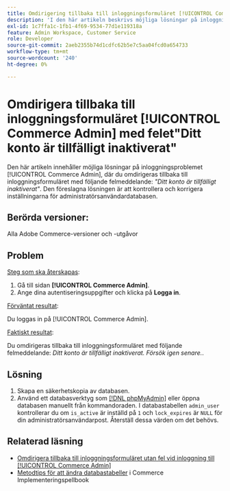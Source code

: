 ```yaml
---
title: Omdirigering tillbaka till inloggningsformuläret [!UICONTROL Commerce Admin] med felet"Ditt konto är tillfälligt inaktiverat"
description: 'I den här artikeln beskrivs möjliga lösningar på inloggningsproblemet för Commerce Admin, där du omdirigeras tillbaka till inloggningsformuläret med följande felmeddelande: *"Ditt konto är tillfälligt inaktiverat"*. Den föreslagna lösningen är att kontrollera och korrigera inställningarna för administratörsanvändardatabasen.'''
exl-id: 1c7ffa1c-1fb1-4f69-9534-77d1e119318a
feature: Admin Workspace, Customer Service
role: Developer
source-git-commit: 2aeb2355b74d1cdfc62b5e7c5aa04fcd0a654733
workflow-type: tm+mt
source-wordcount: '240'
ht-degree: 0%

---
```


# Omdirigera tillbaka till inloggningsformuläret [!UICONTROL Commerce Admin] med felet&quot;Ditt konto är tillfälligt inaktiverat&quot;

Den här artikeln innehåller möjliga lösningar på inloggningsproblemet [!UICONTROL Commerce Admin], där du omdirigeras tillbaka till inloggningsformuläret med följande felmeddelande: *&quot;Ditt konto är tillfälligt inaktiverat&quot;*. Den föreslagna lösningen är att kontrollera och korrigera inställningarna för administratörsanvändardatabasen.

## Berörda versioner:

Alla Adobe Commerce-versioner och -utgåvor

## Problem

<u>Steg som ska återskapas</u>:

1. Gå till sidan **[!UICONTROL Commerce Admin]**.
1. Ange dina autentiseringsuppgifter och klicka på **Logga in**.

<u>Förväntat resultat</u>:

Du loggas in på [!UICONTROL Commerce Admin].

<u>Faktiskt resultat</u>:

Du omdirigeras tillbaka till inloggningsformuläret med följande felmeddelande: *Ditt konto är tillfälligt inaktiverat. Försök igen senare.*.

## Lösning

1. Skapa en säkerhetskopia av databasen.
1. Använd ett databasverktyg som [[!DNL phpMyAdmin]](https://experienceleague.adobe.com/en/docs/commerce-operations/installation-guide/prerequisites/optional-software#phpmyadmin) eller öppna databasen manuellt från kommandoraden. I databastabellen `admin_user` kontrollerar du om `is_active` är inställd på `1` och `lock_expires` är `NULL` för din administratörsanvändarpost. Återställ dessa värden om det behövs.

## Relaterad läsning

* [Omdirigera tillbaka till inloggningsformuläret utan fel vid inloggning till [!UICONTROL Commerce Admin]](https://experienceleague.adobe.com/en/docs/commerce-knowledge-base/kb/troubleshooting/miscellaneous/login-redirect-when-trying-to-login-to-magento-admin)
* [Metodtips för att ändra databastabeller](https://experienceleague.adobe.com/en/docs/commerce-operations/implementation-playbook/best-practices/development/modifying-core-and-third-party-tables#why-adobe-recommends-avoiding-modifications) i Commerce Implementeringspellbook
